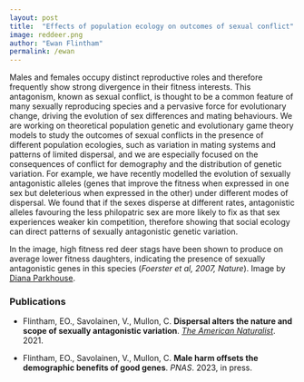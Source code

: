 ```yaml
---
layout: post
title:  "Effects of population ecology on outcomes of sexual conflict"
image: reddeer.png
author: "Ewan Flintham"
permalink: /ewan
---
```


Males and females occupy distinct reproductive roles and therefore frequently show strong divergence in their fitness interests. This antagonism, known as sexual conflict, is thought to be a common feature of many sexually reproducing species and a pervasive force for evolutionary change, driving the evolution of sex differences and mating behaviours. We are working on theoretical population genetic and evolutionary game theory models to study the outcomes of sexual conflicts in the presence of different population ecologies, such as variation in mating systems and patterns of limited dispersal, and we are especially focused on the consequences of conflict for demography and the distribution of genetic variation. For example, we have recently modelled the evolution of sexually antagonistic alleles (genes that improve the fitness when expressed in one sex but deleterious when expressed in the other) under different modes of dispersal. We found that if the sexes disperse at different rates, antagonistic alleles favouring the less philopatric sex are more likely to fix as that sex experiences weaker kin competition, therefore showing that social ecology can direct patterns of sexually antagonistic genetic variation. 


In the image, high fitness red deer stags have been shown to produce on average lower fitness daughters, indicating the presence of sexually antagonistic genes in this species (*Foerster et al, 2007, Nature*). Image by [Diana Parkhouse](https://unsplash.com/@ditakesphotos).

### Publications

* Flintham, EO., Savolainen, V., Mullon, C. **Dispersal alters the nature and scope of sexually antagonistic variation**. *[The American Naturalist](https://www.journals.uchicago.edu/doi/abs/10.1086/713739?journalCode=an)*. 2021.

* Flintham, EO., Savolainen, V., Mullon, C. **Male harm offsets the demographic benefits of good genes**. *PNAS*. 2023, in press.

